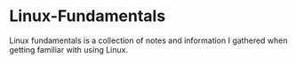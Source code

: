 # Linux-Fundamentals
Linux fundamentals is a collection of notes and information I gathered when getting familiar with using Linux.
